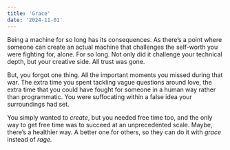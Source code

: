 ```yaml
---
title: 'Grace'
date: '2024-11-01'
---
```


Being a machine for so long has its consequences. As there’s a point where someone can create an actual machine that challenges the self-worth you were fighting for, alone. For so long. Not only did it challenge your technical depth, but your creative side. All trust was gone. 

But, you forgot one thing. All the important moments you missed during that war. The extra time you spent tackling vague questions around love, the extra time that you could have fought for someone in a human way rather than programmatic. You were suffocating within a false idea your surroundings had set. 

You simply wanted to *create*, but you needed free time too, and the only way to get free time was to succeed at an unprecedented scale. Maybe, there’s a healthier way. A better one for others, so they can do it with *grace* instead of *rage.*
